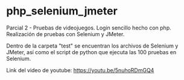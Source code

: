 # php_selenium_jmeter
Parcial 2 - Pruebas de videojuegos. Login sencillo hecho con php. Realización de pruebas con Selenium y JMeter.

Dentro de la carpeta "test" se encuentran los archivos de Selenium y JMeter, así como el script de python que ejecuta las 100 pruebas en Selenium.

Link del video de youtube:
https://youtu.be/5nuhoRDmGQ4
